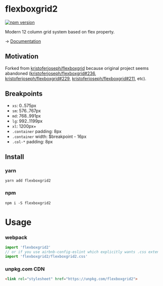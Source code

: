 # flexboxgrid2
[![npm version](https://badge.fury.io/js/flexboxgrid2.svg)](https://badge.fury.io/js/flexboxgrid2)

Modern 12 column grid system based on flex property.

→ [Documentation](https://evgenyrodionov.github.io/flexboxgrid2/)

## Motivation
Forked from [kristoferjoseph/flexboxgrid](https://github.com/kristoferjoseph/flexboxgrid) because original project seems abandoned ([kristoferjoseph/flexboxgrid#236](https://github.com/kristoferjoseph/flexboxgrid/pull/236), [kristoferjoseph/flexboxgrid#229](https://github.com/kristoferjoseph/flexboxgrid/pull/229), [kristoferjoseph/flexboxgrid#211](https://github.com/kristoferjoseph/flexboxgrid/pull/211), etc).

## Breakpoints
- `xs`: 0..575px
- `sm`: 576..767px
- `md`: 768..991px
- `lg`: 992..1199px
- `xl`: 1200px+
- `.container` padding: 8px
- `.container` width: $breakpoint - 16px
- `.col-*` padding: 8px

## Install
### yarn
`yarn add flexboxgrid2`

### npm
`npm i -S flexboxgrid2`

# Usage
### webpack
```js
import 'flexboxgrid2'
// or if you use airbnb-config-eslint which explicitly wants .css extension
import 'flexboxgrid2/flexboxgrid2.css'
```

### unpkg.com CDN
```html
<link rel="stylesheet" href="https://unpkg.com/flexboxgrid2">
``` 

